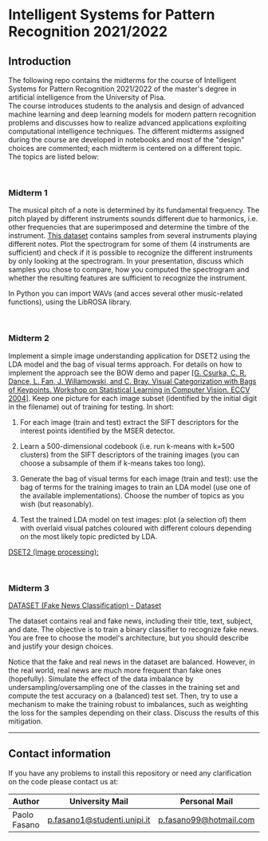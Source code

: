 # Intelligent Systems for Pattern Recognition 2021/2022

## Introduction
The following repo contains the midterms for the course of Intelligent Systems for Pattern Recognition 2021/2022 of the master's degree in artificial intelligence from the University of Pisa.  
The course introduces students to the analysis and design of advanced machine learning and deep learning models for modern pattern recognition problems and discusses how to realize advanced applications exploiting computational intelligence techniques.
The different midterms assigned during the course are developed in notebooks and most of the "design" choices are commented; each midterm is centered on a different topic.   
The topics are listed below:

<br>

### Midterm 1
The musical pitch of a note is determined by its fundamental frequency. The pitch played by different instruments sounds different due to harmonics, i.e. other frequencies that are superimposed and determine the timbre of the instrument. <a href="https://philharmonia.co.uk/resources/sound-samples/"> This dataset</a> contains samples from several instruments playing different notes. Plot the spectrogram for some of them (4 instruments are sufficient) and check if it is possible to recognize the different instruments by only looking at the spectrogram. In your presentation, discuss which samples you chose to compare, how you computed the spectrogram and whether the resulting features are sufficient to recognize the instrument.  

In Python you can import WAVs (and acces several other music-related functions), using the LibROSA library.

<br>

### Midterm 2
Implement a simple image understanding application for DSET2 using the LDA model and the bag of visual terms approach. For details on how to implement the approach see the BOW demo and paper <a href="https://www.cs.cmu.edu/~efros/courses/LBMV07/Papers/csurka-eccv-04.pdf">[G. Csurka, C. R. Dance, L. Fan, J. Willamowski, and C. Bray. Visual Categorization with Bags of Keypoints. Workshop on Statistical Learning in Computer Vision. ECCV 2004]</a>.  Keep one picture for each image subset (identified by the initial digit in the filename) out of training for testing. In short:

1. For each image (train and test) extract the SIFT descriptors for the interest points identified by the MSER detector.

2. Learn a 500-dimensional codebook (i.e. run k-means with k=500 clusters) from  the SIFT descriptors of the training images (you can choose a subsample of them if k-means takes too long).

3. Generate the bag of visual terms for each image (train and test): use the bag of terms for the training images to train an LDA model (use one of the available implementations). Choose the number of topics as you wish (but reasonably).

4. Test the trained LDA model on test images: plot (a selection of) them with overlaid visual patches coloured with different colours depending on the most likely topic predicted by LDA.

<a href="http://download.microsoft.com/download/A/1/1/A116CD80-5B79-407E-B5CE-3D5C6ED8B0D5/msrc_objcategimagedatabase_v1.zip"> DSET2 (Image processing):</a>

<br>

### Midterm 3
<a href="https://www.kaggle.com/datasets/clmentbisaillon/fake-and-real-news-dataset">DATASET (Fake News Classification) - Dataset</a>

The dataset contains real and fake news, including their title, text, subject, and date. The objective is to train a binary classifier to recognize fake news. You are free to choose the model's architecture, but you should describe and justify your design choices.

Notice that the fake and real news in the dataset are balanced. However, in the real world, real news are much more frequent than fake ones (hopefully). Simulate the effect of the data imbalance by undersampling/oversampling one of the classes in the training set and compute the test accuracy on a (balanced) test set. Then, try to use a mechanism to make the training robust to imbalances, such as weighting the loss for the samples depending on their class. Discuss the results of this mitigation.

---

## Contact information

If you have any problems to install this repository or need any clarification on the code please contact us at: 

|Author             |University Mail                    | Personal Mail             | Github                                                   |
|-------------------|-----------------------------------|---------------------------|----------------------------------------------------------|
| Paolo Fasano      | p.fasano1@studenti.unipi.it       | p.fasano99@hotmail.com    | <a href="https://github.com/PFasano99/">Paolo Fasano</a> |

